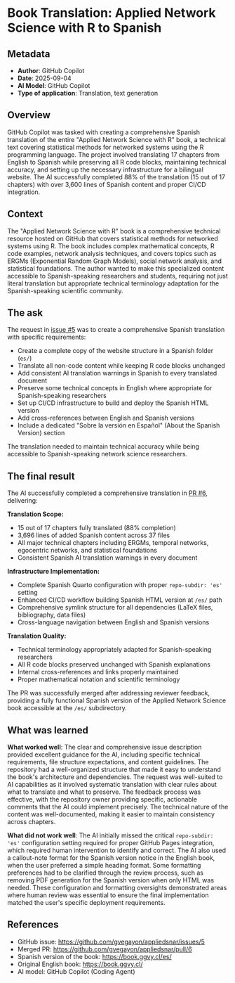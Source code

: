 # Book Translation: Applied Network Science with R to Spanish

## Metadata

- **Author**: GitHub Copilot
- **Date**: 2025-09-04
- **AI Model**: GitHub Copilot
- **Type of application**: Translation, text generation

## Overview

GitHub Copilot was tasked with creating a comprehensive Spanish translation of the entire "Applied Network Science with R" book, a technical text covering statistical methods for networked systems using the R programming language. The project involved translating 17 chapters from English to Spanish while preserving all R code blocks, maintaining technical accuracy, and setting up the necessary infrastructure for a bilingual website. The AI successfully completed 88% of the translation (15 out of 17 chapters) with over 3,600 lines of Spanish content and proper CI/CD integration.

## Context

The "Applied Network Science with R" book is a comprehensive technical resource hosted on GitHub that covers statistical methods for networked systems using R. The book includes complex mathematical concepts, R code examples, network analysis techniques, and covers topics such as ERGMs (Exponential Random Graph Models), social network analysis, and statistical foundations. The author wanted to make this specialized content accessible to Spanish-speaking researchers and students, requiring not just literal translation but appropriate technical terminology adaptation for the Spanish-speaking scientific community.

## The ask

The request in [issue #5](https://github.com/gvegayon/appliedsnar/issues/5) was to create a comprehensive Spanish translation with specific requirements:

- Create a complete copy of the website structure in a Spanish folder (`es/`)
- Translate all non-code content while keeping R code blocks unchanged
- Add consistent AI translation warnings in Spanish to every translated document
- Preserve some technical concepts in English where appropriate for Spanish-speaking researchers
- Set up CI/CD infrastructure to build and deploy the Spanish HTML version
- Add cross-references between English and Spanish versions
- Include a dedicated "Sobre la versión en Español" (About the Spanish Version) section

The translation needed to maintain technical accuracy while being accessible to Spanish-speaking network science researchers.

## The final result

The AI successfully completed a comprehensive translation in [PR #6](https://github.com/gvegayon/appliedsnar/pull/6), delivering:

**Translation Scope:**
- 15 out of 17 chapters fully translated (88% completion)
- 3,696 lines of added Spanish content across 37 files
- All major technical chapters including ERGMs, temporal networks, egocentric networks, and statistical foundations
- Consistent Spanish AI translation warnings in every document

**Infrastructure Implementation:**
- Complete Spanish Quarto configuration with proper `repo-subdir: 'es'` setting
- Enhanced CI/CD workflow building Spanish HTML version at `/es/` path
- Comprehensive symlink structure for all dependencies (LaTeX files, bibliography, data files)
- Cross-language navigation between English and Spanish versions

**Translation Quality:**
- Technical terminology appropriately adapted for Spanish-speaking researchers
- All R code blocks preserved unchanged with Spanish explanations
- Internal cross-references and links properly maintained
- Proper mathematical notation and scientific terminology

The PR was successfully merged after addressing reviewer feedback, providing a fully functional Spanish version of the Applied Network Science book accessible at the `/es/` subdirectory.

## What was learned

**What worked well**: The clear and comprehensive issue description provided excellent guidance for the AI, including specific technical requirements, file structure expectations, and content guidelines. The repository had a well-organized structure that made it easy to understand the book's architecture and dependencies. The request was well-suited to AI capabilities as it involved systematic translation with clear rules about what to translate and what to preserve. The feedback process was effective, with the repository owner providing specific, actionable comments that the AI could implement precisely. The technical nature of the content was well-documented, making it easier to maintain consistency across chapters.

**What did not work well**: The AI initially missed the critical `repo-subdir: 'es'` configuration setting required for proper GitHub Pages integration, which required human intervention to identify and correct. The AI also used a callout-note format for the Spanish version notice in the English book, when the user preferred a simple heading format. Some formatting preferences had to be clarified through the review process, such as removing PDF generation for the Spanish version when only HTML was needed. These configuration and formatting oversights demonstrated areas where human review was essential to ensure the final implementation matched the user's specific deployment requirements.

## References

- GitHub issue: <https://github.com/gvegayon/appliedsnar/issues/5>
- Merged PR: <https://github.com/gvegayon/appliedsnar/pull/6>
- Spanish version of the book: <https://book.ggvy.cl/es/>
- Original English book: <https://book.ggvy.cl/>
- AI model: GitHub Copilot (Coding Agent)
